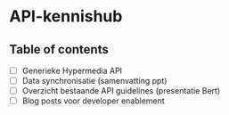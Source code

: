 # API-kennishub

## Table of contents

- [ ] Generieke Hypermedia API
- [ ] Data synchronisatie (samenvatting ppt)
- [ ] Overzicht bestaande API guidelines (presentatie Bert)
- [ ] Blog posts voor developer enablement
